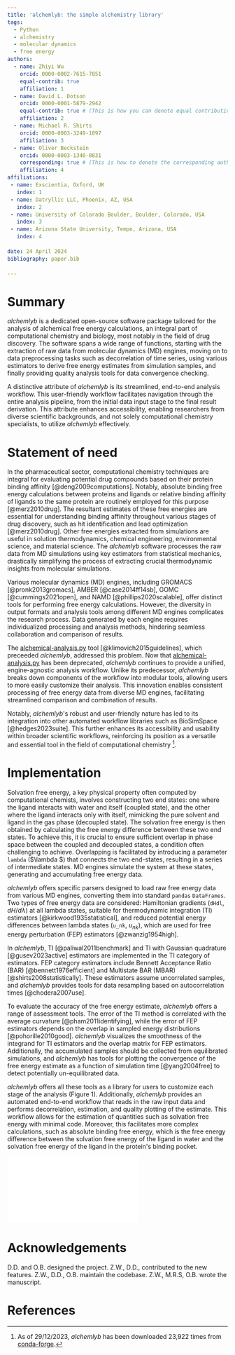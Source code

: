 ```yaml
---
title: 'alchemlyb: the simple alchemistry library'
tags:
  - Python
  - alchemistry
  - molecular dynamics
  - free energy
authors:
  - name: Zhiyi Wu
    orcid: 0000-0002-7615-7851
    equal-contrib: true
    affiliation: 1
  - name: David L. Dotson
    orcid: 0000-0001-5879-2942
    equal-contrib: true # (This is how you can denote equal contributions between multiple authors)
    affiliation: 2
  - name: Michael R. Shirts
    orcid: 0000-0003-3249-1097
    affiliation: 3
  - name: Oliver Beckstein
    orcid: 0000-0003-1340-0831
    corresponding: true # (This is how to denote the corresponding author)
    affiliation: 4
affiliations:
 - name: Exscientia, Oxford, UK
   index: 1
 - name: Datryllic LLC, Phoenix, AZ, USA
   index: 2
 - name: University of Colorado Boulder, Boulder, Colorado, USA
   index: 3
 - name: Arizona State University, Tempe, Arizona, USA
   index: 4

date: 24 April 2024
bibliography: paper.bib

---
```


# Summary

*alchemlyb* is a dedicated open-source software package tailored for the analysis of alchemical free energy calculations, an integral part of computational chemistry and biology, most notably in the field of drug discovery.
The software spans a wide range of functions, starting with the extraction of raw data from molecular dynamics (MD) engines, moving on to data preprocessing tasks such as decorrelation of time series, using various estimators to derive free energy estimates from simulation samples, and finally providing quality analysis tools for data convergence checking.

A distinctive attribute of *alchemlyb* is its streamlined, end-to-end analysis workflow.  This user-friendly workflow facilitates navigation through the entire analysis pipeline, from the initial data input stage to the final result derivation.  This attribute enhances accessibility, enabling researchers from diverse scientific backgrounds, and not solely computational chemistry specialists, to utilize *alchemlyb* effectively.


# Statement of need

In the pharmaceutical sector, computational chemistry techniques are integral for evaluating potential drug compounds based on their protein binding affinity [@deng2009computations].
Notably, absolute binding free energy calculations between proteins and ligands or relative binding affinity of ligands to the same protein are routinely employed for this purpose [@merz2010drug].
The resultant estimates of these free energies are essential for understanding binding affinity throughout various stages of drug discovery, such as hit identification and lead optimization [@merz2010drug].
Other free energies extracted from simulations are useful in solution thermodynamics, chemical engineering, environmental science, and material science.
The *alchemlyb* software processes the raw data from MD simulations using key estimators from statistical mechanics, drastically simplifying the process of extracting crucial thermodynamic insights from molecular simulations.

Various molecular dynamics (MD) engines, including GROMACS [@pronk2013gromacs], AMBER [@case2014ff14sb], GOMC [@cummings2021open], and NAMD [@phillips2020scalable], offer distinct tools for performing free energy calculations.
However, the diversity in output formats and analysis tools among different MD engines complicates the research process.
Data generated by each engine requires individualized processing and analysis methods, hindering seamless collaboration and comparison of results.


The [alchemical-analysis.py](https://github.com/MobleyLab/alchemical-analysis) tool [@klimovich2015guidelines], which preceeded *alchemlyb*, addressed this problem.
Now that [alchemical-analysis.py](https://github.com/MobleyLab/alchemical-analysis) has been deprecated, *alchemlyb* continues to provide a unified, engine-agnostic analysis workflow.
Unlike its predecessor, *alchemlyb* breaks down components of the workflow into modular tools, allowing users to more easily customize their analysis.
This innovation enables consistent processing of free energy data from diverse MD engines, facilitating streamlined comparison and combination of results.

Notably, *alchemlyb*'s robust and user-friendly nature has led to its integration into other automated workflow libraries such as BioSimSpace [@hedges2023suite].
This further enhances its accessibility and usability within broader scientific workflows, reinforcing its position as a versatile and essential tool in the field of computational chemistry [^1].

[^1]: As of 29/12/2023, *alchemlyb* has been downloaded 23,922 times from [conda-forge](https://anaconda.org/conda-forge/alchemlyb/files).

# Implementation

Solvation free energy, a key physical property often computed by computational chemists, involves constructing two end states: one where the ligand interacts with water and itself (coupled state), and the other where the ligand interacts only with itself, mimicking the pure solvent and ligand in the gas phase (decoupled state).
The solvation free energy is then obtained by calculating the free energy difference between these two end states.
To achieve this, it is crucial to ensure sufficient overlap in phase space between the coupled and decoupled states, a condition often challenging to achieve.
Overlapping is facilitated by introducing a parameter `lambda` ($\lambda $) that connects the two end-states, resulting in a series of intermediate states.
MD engines simulate the system at these states, generating and accumulating free energy data.

*alchemlyb* offers specific parsers designed to load raw free energy data from various MD engines, converting them into standard `pandas` `DataFrames`.
Two types of free energy data are considered: Hamiltonian gradients (`dHdl`, $dH/d\lambda$) at all lambda states, suitable for thermodynamic integration (TI) estimators [@kirkwood1935statistical], and reduced potential energy differences between lambda states (`u_nk`, $u_{nk}$), which are used for free energy perturbation (FEP) estimators [@zwanzig1954high].

In *alchemlyb*, TI [@paliwal2011benchmark] and TI with Gaussian quadrature [@gusev2023active] estimators are implemented in the TI category of estimators.
FEP category estimators include Bennett Acceptance Ratio (BAR) [@bennett1976efficient] and Multistate BAR (MBAR) [@shirts2008statistically].
These estimators assume uncorrelated samples, and *alchemlyb* provides tools for data resampling based on autocorrelation times [@chodera2007use].

To evaluate the accuracy of the free energy estimate, *alchemlyb* offers a range of assessment tools.
The error of the TI method is correlated with the average curvature [@pham2011identifying], while the error of FEP estimators depends on the overlap in sampled energy distributions [@pohorille2010good].
*alchemlyb* visualizes the smoothness of the integrand for TI estimators and the overlap matrix for FEP estimators.
Additionally, the accumulated samples should be collected from equilibrated simulations, and *alchemlyb* has tools for plotting the convergence of the free energy estimate as a function of simulation time [@yang2004free] to detect potentially un-equilibrated data.

*alchemlyb* offers all these tools as a library for users to customize each stage of the analysis (Figure 1).
Additionally, *alchemlyb* provides an automated end-to-end workflow that reads in the raw input data and performs decorrelation, estimation, and quality plotting of the estimate.
This workflow allows for the estimation of quantities such as solvation free energy with minimal code.
Moreover, this facilitates more complex calculations, such as absolute binding free energy, which is the free energy difference between the solvation free energy of the ligand in water and the solvation free energy of the ligand in the protein's binding pocket. 

![The building blocks of *alchemlyb*](Fig1.pdf)



# Acknowledgements

D.D. and O.B. designed the project. Z.W., D.D., contributed to the new features. Z.W., D.D., O.B. maintain the codebase. Z.W., M.R.S, O.B. wrote the manuscript.

# References



